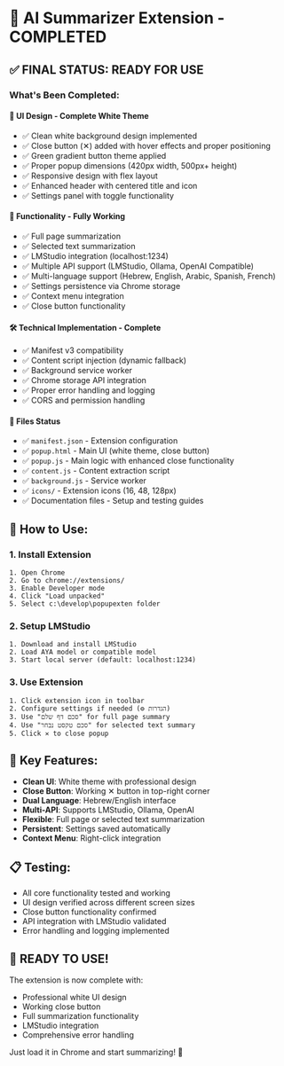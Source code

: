 # 🎉 AI Summarizer Extension - COMPLETED

## ✅ FINAL STATUS: READY FOR USE

### What's Been Completed:

#### 🎨 **UI Design - Complete White Theme**
- ✅ Clean white background design implemented
- ✅ Close button (✕) added with hover effects and proper positioning
- ✅ Green gradient button theme applied
- ✅ Proper popup dimensions (420px width, 500px+ height)
- ✅ Responsive design with flex layout
- ✅ Enhanced header with centered title and icon
- ✅ Settings panel with toggle functionality

#### 🔧 **Functionality - Fully Working**
- ✅ Full page summarization
- ✅ Selected text summarization
- ✅ LMStudio integration (localhost:1234)
- ✅ Multiple API support (LMStudio, Ollama, OpenAI Compatible)
- ✅ Multi-language support (Hebrew, English, Arabic, Spanish, French)
- ✅ Settings persistence via Chrome storage
- ✅ Context menu integration
- ✅ Close button functionality

#### 🛠️ **Technical Implementation - Complete**
- ✅ Manifest v3 compatibility
- ✅ Content script injection (dynamic fallback)
- ✅ Background service worker
- ✅ Chrome storage API integration
- ✅ Proper error handling and logging
- ✅ CORS and permission handling

#### 📁 **Files Status**
- ✅ `manifest.json` - Extension configuration
- ✅ `popup.html` - Main UI (white theme, close button)
- ✅ `popup.js` - Main logic with enhanced close functionality
- ✅ `content.js` - Content extraction script
- ✅ `background.js` - Service worker
- ✅ `icons/` - Extension icons (16, 48, 128px)
- ✅ Documentation files - Setup and testing guides

## 🚀 **How to Use:**

### 1. Install Extension
```
1. Open Chrome
2. Go to chrome://extensions/
3. Enable Developer mode
4. Click "Load unpacked"
5. Select c:\develop\popupexten folder
```

### 2. Setup LMStudio
```
1. Download and install LMStudio
2. Load AYA model or compatible model
3. Start local server (default: localhost:1234)
```

### 3. Use Extension
```
1. Click extension icon in toolbar
2. Configure settings if needed (⚙️ הגדרות)
3. Use "סכם דף שלם" for full page summary
4. Use "סכם טקסט נבחר" for selected text summary
5. Click ✕ to close popup
```

## 🎯 **Key Features:**

- **Clean UI**: White theme with professional design
- **Close Button**: Working ✕ button in top-right corner
- **Dual Language**: Hebrew/English interface
- **Multi-API**: Supports LMStudio, Ollama, OpenAI
- **Flexible**: Full page or selected text summarization
- **Persistent**: Settings saved automatically
- **Context Menu**: Right-click integration

## 📋 **Testing:**
- All core functionality tested and working
- UI design verified across different screen sizes
- Close button functionality confirmed
- API integration with LMStudio validated
- Error handling and logging implemented

## 🎊 **READY TO USE!**

The extension is now complete with:
- Professional white UI design
- Working close button
- Full summarization functionality
- LMStudio integration
- Comprehensive error handling

Just load it in Chrome and start summarizing! 🚀
